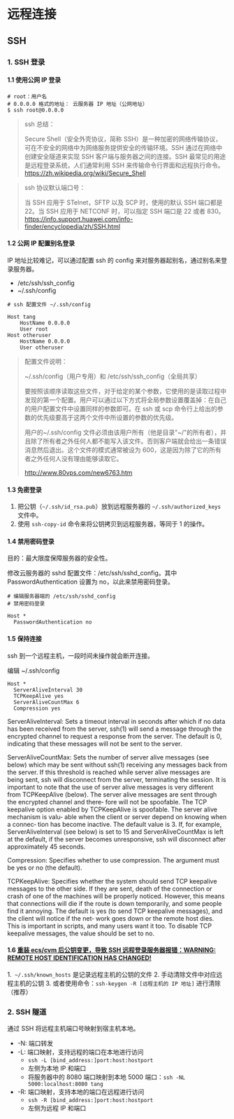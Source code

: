# 远程连接

## SSH

### 1. SSH 登录

#### 1.1 使用公网 IP 登录

```shell
# root：用户名
# 0.0.0.0 格式的地址： 云服务器 IP 地址（公网地址）
$ ssh root@0.0.0.0
```

> ssh 总结：
>
> Secure Shell（安全外壳协议，简称 SSH）是一种加密的网络传输协议，可在不安全的网络中为网络服务提供安全的传输环境。SSH 通过在网络中创建安全隧道来实现 SSH 客户端与服务器之间的连接。SSH 最常见的用途是远程登录系统，人们通常利用 SSH 来传输命令行界面和远程执行命令。
> https://zh.wikipedia.org/wiki/Secure_Shell

> ssh 协议默认端口号：
>
> 当 SSH 应用于 STelnet，SFTP 以及 SCP 时，使用的默认 SSH 端口都是 22。当 SSH 应用于 NETCONF 时，可以指定 SSH 端口是 22 或者 830。
> https://info.support.huawei.com/info-finder/encyclopedia/zh/SSH.html

#### 1.2 公网 IP 配置别名登录

IP 地址比较难记，可以通过配置 ssh 的 config 来对服务器起别名，通过别名来登录服务器。

- /etc/ssh/ssh_config
- ~/.ssh/config

```vim
# ssh 配置文件 ~/.ssh/config

Host tang
    HostName 0.0.0.0
    User root
Host otheruser
    HostName 0.0.0.0
    User otheruser
```

> 配置文件说明：
>
> ~/.ssh/config（用户专用）和 /etc/ssh/ssh_config（全局共享）
>
> 要按照该顺序读取这些文件，对于给定的某个参数，它使用的是读取过程中发现的第一个配置。用户可以通过以下方式将全局参数设置覆盖掉：在自己的用户配置文件中设置同样的参数即可。在 ssh 或 scp 命令行上给出的参数的优先级要高于这两个文件中所设置的参数的优先级。
>
> 用户的~/.ssh/config 文件必须由该用户所有（他是目录"~/"的所有者），并且除了所有者之外任何人都不能写入该文件。否则客户端就会给出一条错误消息然后退出。这个文件的模式通常被设为 600，这是因为除了它的所有者之外任何人没有理由能够读取它。
>
> http://www.80vps.com/new6763.htm

#### 1.3 免密登录

1. 把公钥（`~/.ssh/id_rsa.pub`）放到远程服务器的 `~/.ssh/authorized_keys` 文件中。
2. 使用 `ssh-copy-id` 命令来将公钥拷贝到远程服务器，等同于 1 的操作。

#### 1.4 禁用密码登录

目的：最大限度保障服务器的安全性。

修改云服务器的 sshd 配置文件：/etc/ssh/sshd_config。其中 PasswordAuthentication 设置为 no，以此来禁用密码登录。

```shell
# 编辑服务器端的 /etc/ssh/sshd_config
# 禁用密码登录

Host *
  PasswordAuthentication no
```

#### 1.5 保持连接

ssh 到一个远程主机，一段时间未操作就会断开连接。

编辑 ~/.ssh/config

```shell
Host *
  ServerAliveInterval 30
  TCPKeepAlive yes
  ServerAliveCountMax 6
  Compression yes
```

ServerAliveInterval: Sets a timeout interval in seconds after which if no data has been received from the server, ssh(1) will send a message through the encrypted channel to request a response from the server. The default is 0, indicating that these messages will not be sent to the server.

ServerAliveCountMax: Sets the number of server alive messages (see below) which may be sent without ssh(1) receiving any messages back from the server. If this threshold is reached while server alive messages are being sent, ssh will disconnect from the server, terminating the session. It is important to note that the use of server alive messages is very different from TCPKeepAlive (below). The server alive messages are sent through the encrypted channel and there‐ fore will not be spoofable. The TCP keepalive option enabled by TCPKeepAlive is spoofable. The server alive mechanism is valu‐ able when the client or server depend on knowing when a connec‐ tion has become inactive.
The default value is 3. If, for example, ServerAliveInterval (see below) is set to 15 and ServerAliveCountMax is left at the default, if the server becomes unresponsive, ssh will disconnect after approximately 45 seconds.

Compression: Specifies whether to use compression. The argument must be yes or no (the default).

TCPKeepAlive: Specifies whether the system should send TCP keepalive messages to the other side. If they are sent, death of the connection or crash of one of the machines will be properly noticed. However, this means that connections will die if the route is down temporarily, and some people find it annoying. The default is yes (to send TCP keepalive messages), and the client will notice if the net‐ work goes down or the remote host dies. This is important in scripts, and many users want it too. To disable TCP keepalive messages, the value should be set to no.

#### 1.6 [重装 ecs/cvm 后公钥变更，导致 SSH 远程登录服务器报错：WARNING: REMOTE HOST IDENTIFICATION HAS CHANGED!](https://blog.csdn.net/ltstud/article/details/83011125)

1.` ~/.ssh/known_hosts` 是记录远程主机的公钥的文件 2. 手动清除文件中对应远程主机的公钥 3. 或者使用命令：`ssh-keygen -R [远程主机的 IP 地址]` 进行清除（推荐）

### 2. SSH 隧道

通过 SSH 将远程主机端口号映射到宿主机本地。

- -N: 端口转发
- -L: 端口映射，支持远程的端口在本地进行访问
  - `ssh -L [bind_address:]port:host:hostport`
  - 左侧为本地 IP 和端口
  - 将服务器中的 8080 端口映射到本地 5000 端口：`ssh -NL 5000:localhost:8080 tang`
- -R: 端口映射，支持本地的端口在远程进行访问
  - `ssh -R [bind_address:]port:host:hostport`
  - 左侧为远程 IP 和端口
